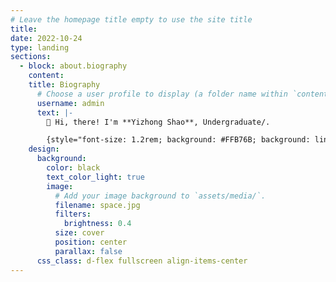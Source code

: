 ```yaml
---
# Leave the homepage title empty to use the site title
title:
date: 2022-10-24
type: landing
sections:
  - block: about.biography
    content:
    title: Biography
      # Choose a user profile to display (a folder name within `content/authors/`)
      username: admin
      text: |-
        👋 Hi, there! I'm **Yizhong Shao**, Undergraduate/.

        {style="font-size: 1.2rem; background: #FFB76B; background: linear-gradient(to right, #FFB76B 0%, #FFA73D 30%, #FF7C00 60%, #FF7F04 100%); -webkit-background-clip: text; -webkit-text-fill-color: transparent;"}
    design:
      background:
        color: black
        text_color_light: true
        image:
          # Add your image background to `assets/media/`.
          filename: space.jpg
          filters:
            brightness: 0.4
          size: cover
          position: center
          parallax: false
      css_class: d-flex fullscreen align-items-center
---
```

